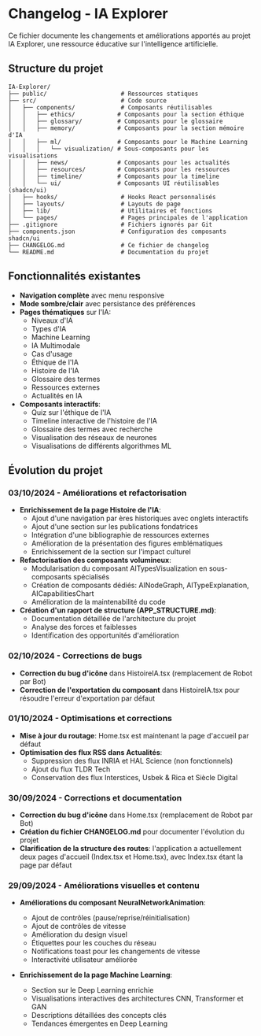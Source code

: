 
# Changelog - IA Explorer

Ce fichier documente les changements et améliorations apportés au projet IA Explorer, une ressource éducative sur l'intelligence artificielle.

## Structure du projet

```
IA-Explorer/
├── public/                     # Ressources statiques
├── src/                        # Code source
│   ├── components/             # Composants réutilisables
│   │   ├── ethics/            # Composants pour la section éthique
│   │   ├── glossary/          # Composants pour le glossaire
│   │   ├── memory/            # Composants pour la section mémoire d'IA
│   │   ├── ml/                # Composants pour le Machine Learning
│   │   │   └── visualization/ # Sous-composants pour les visualisations
│   │   ├── news/              # Composants pour les actualités
│   │   ├── resources/         # Composants pour les ressources
│   │   ├── timeline/          # Composants pour la timeline
│   │   └── ui/                # Composants UI réutilisables (shadcn/ui)
│   ├── hooks/                  # Hooks React personnalisés
│   ├── layouts/                # Layouts de page
│   ├── lib/                    # Utilitaires et fonctions
│   └── pages/                  # Pages principales de l'application
├── .gitignore                  # Fichiers ignorés par Git
├── components.json             # Configuration des composants shadcn/ui
├── CHANGELOG.md                # Ce fichier de changelog
└── README.md                   # Documentation du projet
```

## Fonctionnalités existantes

- **Navigation complète** avec menu responsive
- **Mode sombre/clair** avec persistance des préférences
- **Pages thématiques** sur l'IA:
  - Niveaux d'IA
  - Types d'IA
  - Machine Learning
  - IA Multimodale
  - Cas d'usage
  - Éthique de l'IA
  - Histoire de l'IA
  - Glossaire des termes
  - Ressources externes
  - Actualités en IA
- **Composants interactifs**:
  - Quiz sur l'éthique de l'IA
  - Timeline interactive de l'histoire de l'IA
  - Glossaire des termes avec recherche
  - Visualisation des réseaux de neurones
  - Visualisations de différents algorithmes ML

## Évolution du projet

### 03/10/2024 - Améliorations et refactorisation
- **Enrichissement de la page Histoire de l'IA**:
  - Ajout d'une navigation par ères historiques avec onglets interactifs
  - Ajout d'une section sur les publications fondatrices
  - Intégration d'une bibliographie de ressources externes
  - Amélioration de la présentation des figures emblématiques
  - Enrichissement de la section sur l'impact culturel
- **Refactorisation des composants volumineux**:
  - Modularisation du composant AITypesVisualization en sous-composants spécialisés
  - Création de composants dédiés: AINodeGraph, AITypeExplanation, AICapabilitiesChart
  - Amélioration de la maintenabilité du code
- **Création d'un rapport de structure (APP_STRUCTURE.md)**:
  - Documentation détaillée de l'architecture du projet
  - Analyse des forces et faiblesses
  - Identification des opportunités d'amélioration

### 02/10/2024 - Corrections de bugs
- **Correction du bug d'icône** dans HistoireIA.tsx (remplacement de Robot par Bot)
- **Correction de l'exportation du composant** dans HistoireIA.tsx pour résoudre l'erreur d'exportation par défaut

### 01/10/2024 - Optimisations et corrections
- **Mise à jour du routage**: Home.tsx est maintenant la page d'accueil par défaut
- **Optimisation des flux RSS dans Actualités**:
  - Suppression des flux INRIA et HAL Science (non fonctionnels)
  - Ajout du flux TLDR Tech
  - Conservation des flux Interstices, Usbek & Rica et Siècle Digital

### 30/09/2024 - Corrections et documentation
- **Correction du bug d'icône** dans Home.tsx (remplacement de Robot par Bot)
- **Création du fichier CHANGELOG.md** pour documenter l'évolution du projet
- **Clarification de la structure des routes**: l'application a actuellement deux pages d'accueil (Index.tsx et Home.tsx), avec Index.tsx étant la page par défaut

### 29/09/2024 - Améliorations visuelles et contenu
- **Améliorations du composant NeuralNetworkAnimation**:
  - Ajout de contrôles (pause/reprise/réinitialisation)
  - Ajout de contrôles de vitesse
  - Amélioration du design visuel
  - Étiquettes pour les couches du réseau
  - Notifications toast pour les changements de vitesse
  - Interactivité utilisateur améliorée

- **Enrichissement de la page Machine Learning**:
  - Section sur le Deep Learning enrichie
  - Visualisations interactives des architectures CNN, Transformer et GAN
  - Descriptions détaillées des concepts clés
  - Tendances émergentes en Deep Learning
